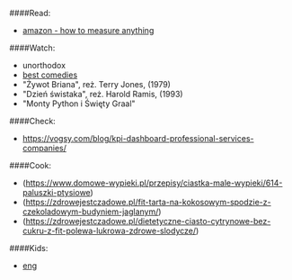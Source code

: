 ####Read:
* [amazon - how to measure anything](https://www.amazon.com/How-Measure-Anything-Intangibles-Business-ebook/dp/B00INUYS2U/ref=sr_1_1?crid=D1KWWGM0VKEO&dchild=1&keywords=how+to+measure+anything&qid=1587214628&sprefix=how+to+measure+any%2Caps%2C913&sr=8-1)


####Watch:
* unorthodox
* [best comedies](https://kultura.gazeta.pl/kultura/7,114438,25868463,100-najlepszych-komedii-wszech-czasow-wedlug-rankingu-bbc-widzieliscie.html#s=BoxOpImg3)
* "Żywot Briana", reż. Terry Jones, (1979)
* "Dzień świstaka", reż. Harold Ramis, (1993)
* "Monty Python i Święty Graal"

####Check:
* https://vogsy.com/blog/kpi-dashboard-professional-services-companies/


####Cook:
* (https://www.domowe-wypieki.pl/przepisy/ciastka-male-wypieki/614-paluszki-ptysiowe)
* (https://zdrowejestczadowe.pl/fit-tarta-na-kokosowym-spodzie-z-czekoladowym-budyniem-jaglanym/)
* (https://zdrowejestczadowe.pl/dietetyczne-ciasto-cytrynowe-bez-cukru-z-fit-polewa-lukrowa-zdrowe-slodycze/)

####Kids:
* [eng](https://courses.fredisalearns.com/amember/signup)
